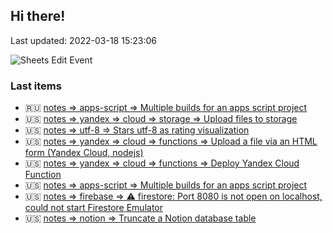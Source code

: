 ## Hi there!

Last updated: 2022-03-18 15:23:06

![Sheets Edit Event](https://en1t1jt2c6ghd7u.m.pipedream.net)

<!-- toc -->

<!-- tocstop -->

### Last items

- 🇷🇺 [notes => apps-script => Multiple builds for an apps script project](docs/notes/apps-script/send_data_to_local_pc.ru.md)
- 🇺🇸 [notes => yandex => cloud => storage => Upload files to storage](docs/notes/yandex/cloud/storage/upload_to_storage.md)
- 🇺🇸 [notes => utf-8 => Stars utf-8 as rating visualization](docs/notes/utf-8/stars_as_rating.md)
- 🇺🇸 [notes => yandex => cloud => functions => Upload a file via an HTML form (Yandex Cloud, nodejs)](docs/notes/yandex/cloud/functions/upload_file_via_form_node_cf.md)
- 🇺🇸 [notes => yandex => cloud => functions => Deploy Yandex Cloud Function](docs/notes/yandex/cloud/functions/deploy_cf.md)
- 🇺🇸 [notes => apps-script => Multiple builds for an apps script project](docs/notes/apps-script/empty_project_multy_prod.md)
- 🇺🇸 [notes => firebase => ⚠ firestore: Port 8080 is not open on localhost, could not start Firestore Emulator](docs/notes/firebase/could_not_start_firestore_emulator.md)
- 🇺🇸 [notes => notion => Truncate a Notion database table](docs/notes/notion/notion-truncate_db.md)
